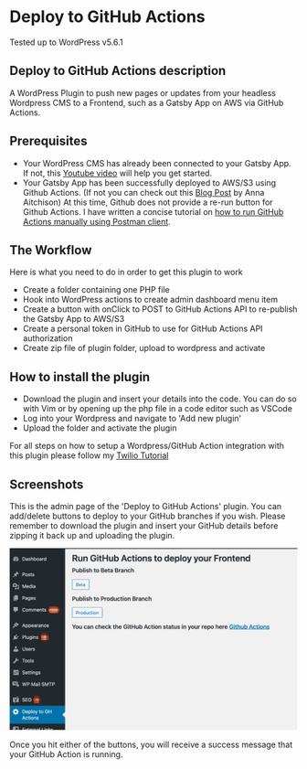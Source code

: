 # Deploy to GitHub Actions

Tested up to WordPress v5.6.1

## Deploy to GitHub Actions description

A WordPress Plugin to push new pages or updates from your headless Wordpress CMS to a Frontend, such as a Gatsby App on AWS via GitHub Actions.

## Prerequisites

* Your WordPress CMS has already been connected to your Gatsby App. If not, this [Youtube video](https://www.youtube.com/watch?v=DH7I1xRrbxs) will help you get started.
* Your Gatsby App has been successfully deployed to AWS/S3 using Github Actions. (If not you can check out this [Blog Post](https://dev.to/ara225/how-to-host-a-static-website-on-aws-with-https-and-ci-cd-33of?signin=true) by Anna Aitchison) At this time, Github does not provide a re-run button for Github Actions. I have written a concise tutorial on [how to run GitHub Actions manually using Postman client](https://medium.com/@christinavhastenrath/how-to-run-github-actions-manually-afebbe77d325).

## The Workflow

Here is what you need to do in order to get this plugin to work

* Create a folder containing one PHP file
* Hook into WordPress actions to create admin dashboard menu item
* Create a button with onClick to POST to GitHub Actions API to re-publish the Gatsby App to AWS/S3
* Create a personal token in GitHub to use for GitHub Actions API authorization
* Create zip file of plugin folder, upload to wordpress and activate

## How to install the plugin

* Download the plugin and insert your details into the code. You can do so with Vim or by opening up the php file in a code editor such as VSCode
* Log into your Wordpress and navigate to 'Add new plugin'
* Upload the folder and activate the plugin

For all steps on how to setup a Wordpress/GitHub Action integration with this plugin please follow my [Twilio Tutorial](https://www.twilio.com/blog/create-wordpress-plugin-rebuild-gatsby-app-aws-github-actions)

## Screenshots

This is the admin page of the 'Deploy to GitHub Actions' plugin. You can add/delete buttons to deploy to your GitHub branches if you wish. Please remember to download the plugin and insert your GitHub details before zipping it back up and uploading the plugin.

![Deploy to GitHub Actions Admin Page on WordPress](assets/plugin-admin-screenshot.png)

Once you hit either of the buttons, you will receive a success message that your GitHub Action is running.


